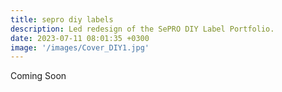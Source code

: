 ```yaml
---
title: sepro diy labels
description: Led redesign of the SePRO DIY Label Portfolio. 
date: 2023-07-11 08:01:35 +0300
image: '/images/Cover_DIY1.jpg'
---
```


Coming Soon